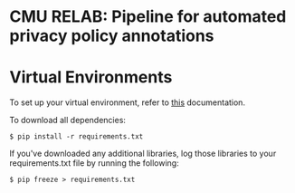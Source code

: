 # CMU RELAB: Pipeline for automated privacy policy annotations

# Virtual Environments
To set up your virtual environment, refer to
[this](https://docs.python-guide.org/dev/virtualenvs/#lower-level-virtualenv)
documentation.


To download all dependencies:
```
$ pip install -r requirements.txt
```


If you've downloaded any additional libraries, log those libraries to your
requirements.txt file by running the following:
```
$ pip freeze > requirements.txt
```